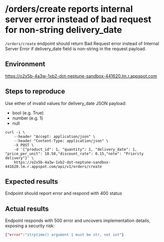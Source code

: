 # /orders/create reports internal server error instead of bad request for non-string delivery_date
`/orders/create` endpoint should return Bad Request error instead of Internal Server Error if delivery_date field is non-string in the request payload.

## Environment
https://o2x5b-4a3w-1xb2-dot-neptune-sandbox-441620.lm.r.appspot.com

## Steps to reproduce
Use either of invalid values for delivery_date JSON payload:
- bool (e.g. True)
- number (e.g. 1)
- null

```shell
curl -i \
    --header "Accept: application/json" \
    --header "Content-Type: application/json" \
    -X POST \
    -d '{"product_id": 1, "quantity": 1, "delivery_date": 1, "price_per_unit": 10.50,"discount_rate": 0.15,"note": "Priority delivery"}' \
    https://o2x5b-4a3w-1xb2-dot-neptune-sandbox-441620.lm.r.appspot.com/api/v1/orders/create
```

## Expected results
Endpoint should report error and respond with 400 status

## Actual results
Endpoint responds with 500 error and uncovers implementation details, exposing a security risk:
```json
{"error":"strptime() argument 1 must be str, not int"}
```
